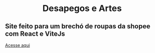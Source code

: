 <h1 align="center"> Desapegos e Artes

## Site feito para um brechó de roupas da shopee com React e ViteJs

<a href="">  Acesse aqui
